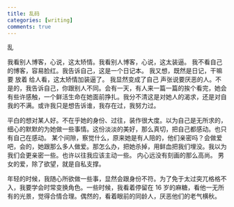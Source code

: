 ```yaml
---
title: 乱码
categories: [writing]
comments: true
---
```

乱

我看别人博客，心说，这太矫情。我看别人博客，心说，这太装逼。 我不看自己的博客，容易脸红。我告诉自己，这是一个日记本。 我又想，既然是日记，干嘛要 放着 给人看，这太矫情加装逼了。 我显然变成了自己 声张说要厌恶的人。不是的，我告诉自己，你跟别人不同。会有一天，有人来一篇一篇的挨个看完，她会有些许感触，一个鲜活生命在她面前挣扎。我分不清这是对她人的渴求，还是对自我的不满。或许我只是想告诉谁，我存在过，我努力过。

平白的想对某人好。不在乎她的身份、过往，装作很大度。以为自己是无所求的，细心的默默的为她做一些事情。这份淡淡的美好，那么真切，把自己都感动。也只有自己在感动。
某个间隙，察觉什么，原来她是有人陪的，他们亲密吗？会做爱吧，会的，她跟那么多人做爱。那怎么办，把她杀掉，用鲜血把我们埋没。我以为我们会更亲密一些。也许以往我应该主动一些。
内心远没有刻画的那么高尚。
男女的爱，除了欲望，就是自私支撑。

年轻的时候，我随心所欲做一些事，显然会跟身份不符。为了免于太过突兀格格不入，我要学会时常变换角色。一些时候，我看着停留在 16 岁的麻糖，看他一无所有的光景，觉得合情合理。偶然的，看着眼前的同龄人，厌恶他们的老气横秋。 

